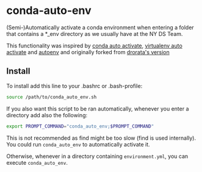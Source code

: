 # conda-auto-env

(Semi-)Automatically activate a conda environment when entering a folder  that contains a *_env directory as we usually have at the NY DS Team.

This functionality was inspired by [conda auto activate](https://github.com/sotte/conda_auto_activate), [virtualenv auto activate](https://gist.github.com/garyjohnson/394c58e22a2adfa103e2) and [autoenv](https://github.com/kennethreitz/autoenv) and originally forked from [drorata's version](https://github.com/drorata/conda-auto-env)

## Install

To install add this line to your .bashrc or .bash-profile:

```bash
source /path/to/conda_auto_env.sh
```

If you also want this script to be ran automatically, whenever you enter a directory add also the following:

```bash
export PROMPT_COMMAND="conda_auto_env;$PROMPT_COMMAND"
```
This is not recommended as find might be too slow (find is used internally). You could run `conda_auto_env` to automatically activate it.

Otherwise, whenever in a directory containing `environment.yml`, you can execute `conda_auto_env`.


